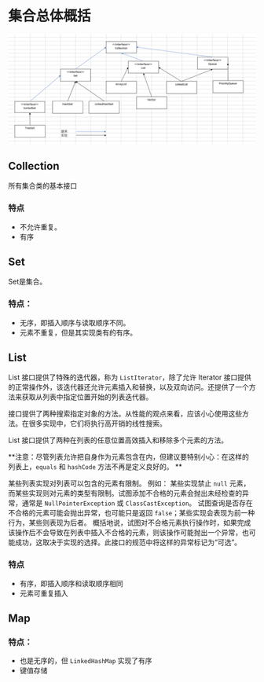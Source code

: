 # 集合总体概括

![接口](https://raw.githubusercontent.com/ImmortalCountry/BlogPhotos/master/%E6%8E%A5%E5%8F%A3.png)

## Collection

所有集合类的基本接口

### 特点

* 不允许重复。
* 有序

## Set

Set是集合。

### 特点：

* 无序，即插入顺序与读取顺序不同。
* 元素不重复，但是其实现类有的有序。

## List

List 接口提供了特殊的迭代器，称为 `ListIterator`，除了允许 Iterator 接口提供的正常操作外，该迭代器还允许元素插入和替换，以及双向访问。还提供了一个方法来获取从列表中指定位置开始的列表迭代器。

接口提供了两种搜索指定对象的方法。从性能的观点来看，应该小心使用这些方法。在很多实现中，它们将执行高开销的线性搜索。

List 接口提供了两种在列表的任意位置高效插入和移除多个元素的方法。

**注意：尽管列表允许把自身作为元素包含在内，但建议要特别小心：在这样的列表上，`equals` 和 `hashCode` 方法不再是定义良好的。 **

某些列表实现对列表可以包含的元素有限制。
例如：
某些实现禁止 `null` 元素，而某些实现则对元素的类型有限制。试图添加不合格的元素会抛出未经检查的异常，通常是 `NullPointerException` 或 `ClassCastException`。
试图查询是否存在不合格的元素可能会抛出异常，也可能只是返回 `false`；某些实现会表现为前一种行为，某些则表现为后者。
概括地说，试图对不合格元素执行操作时，如果完成该操作后不会导致在列表中插入不合格的元素，则该操作可能抛出一个异常，也可能成功，这取决于实现的选择。此接口的规范中将这样的异常标记为“可选”。 

### 特点

* 有序，即插入顺序和读取顺序相同
* 元素可重复插入

## Map

### 特点：

* 也是无序的，但 `LinkedHashMap` 实现了有序
* 键值存储